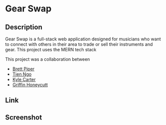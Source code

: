 # Gear Swap
## Description 
Gear Swap is a full-stack web application designed for musicians who want to connect with others in their area to trade or sell their instruments and gear. This project uses the MERN tech stack

This project was a collaboration between
- [Brett Piper](https://github.com/bpiper91)
- [Tien Ngo](https://github.com/Tien24196)
- [Kyle Carter](https://github.com/KCarter134)
- [Griffin Honeycutt](https://github.com/fghoneycutt)

## Link

## Screenshot